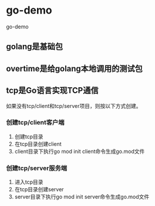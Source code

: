 # go-demo
go-demo

## golang是基础包

## overtime是给golang本地调用的测试包

## tcp是Go语言实现TCP通信
如果没有tcp/client和tcp/server项目，则按以下方式创建。
### 创建tcp/client客户端
1. 创建tcp目录
2. 在tcp目录创建client
3. client目录下执行go mod init client命令生成go.mod文件

### 创建tcp/server服务端
1. 进入tcp目录
2. 在tcp目录创建server
3. server目录下执行go mod init server命令生成go.mod文件